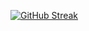 <a href="https://git.io/streak-stats"><img src="https://github-readme-streak-stats.herokuapp.com?user=ngocnghia81&theme=one-dark-pro&mode=weekly&card_width=480" alt="GitHub Streak" /></a>
